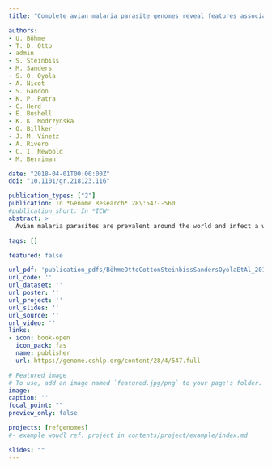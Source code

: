 ```yaml
---
title: "Complete avian malaria parasite genomes reveal features associated with lineage-specific evolution in birds and mammals"

authors:
- U. Böhme
- T. D. Otto
- admin
- S. Steinbiss
- M. Sanders
- S. O. Oyola
- A. Nicot
- S. Gandon
- K. P. Patra
- C. Herd
- E. Bushell
- K. K. Modrzynska
- O. Billker
- J. M. Vinetz
- A. Rivero
- C. I. Newbold
- M. Berriman

date: "2018-04-01T00:00:00Z"
doi: "10.1101/gr.218123.116"

publication_types: ["2"]
publication: In *Genome Research* 28\:547--560
#publication_short: In *ICW*
abstract: >
  Avian malaria parasites are prevalent around the world and infect a wide diversity of bird species. Here, we report the sequencing and analysis of high-quality draft genome sequences for two avian malaria species, Plasmodium relictum and Plasmodium gallinaceum We identify 50 genes that are specific to avian malaria, located in an otherwise conserved core of the genome that shares gene synteny with all other sequenced malaria genomes. Phylogenetic analysis suggests that the avian malaria species form an outgroup to the mammalian Plasmodium species, and using amino acid divergence between species, we estimate the avian- and mammalian-infective lineages diverged in the order of 10 million years ago. Consistent with their phylogenetic position, we identify orthologs of genes that had previously appeared to be restricted to the clades of parasites containing Plasmodium falciparum and Plasmodium vivax, the species with the greatest impact on human health. From these orthologs, we explore differential diversifying selection across the genus and show that the avian lineage is remarkable in the extent to which invasion-related genes are evolving. The subtelomeres of the P. relictum and P. gallinaceum genomes contain several novel gene families, including an expanded surf multigene family. We also identify an expansion of reticulocyte binding protein homologs in P. relictum, and within these proteins, we detect distinct regions that are specific to nonhuman primate, humans, rodent, and avian hosts. For the first time in the Plasmodium lineage, we find evidence of transposable elements, including several hundred fragments of LTR-retrotransposons in both species and an apparently complete LTR-retrotransposon in the genome of P. gallinaceum.

tags: []

featured: false

url_pdf: 'publication_pdfs/BöhmeOttoCottonSteinbissSandersOyolaEtAl_2018_CompleteAvianMalariaParasiteGEnomesRevealFeaturesAssociatedWithLineageSpecificEvolutionInBirdsAndMammals_GenomeResearch.pdf'
url_code: ''
url_dataset: ''
url_poster: ''
url_project: ''
url_slides: ''
url_source: ''
url_video: ''
links:
- icon: book-open
  icon_pack: fas
  name: publisher
  url: https://genome.cshlp.org/content/28/4/547.full

# Featured image
# To use, add an image named `featured.jpg/png` to your page's folder.
image:
caption: ''
focal_point: ""
preview_only: false

projects: [refgenomes]
#- example woudl ref. project in contents/project/example/index.md

slides: ""
---
```

